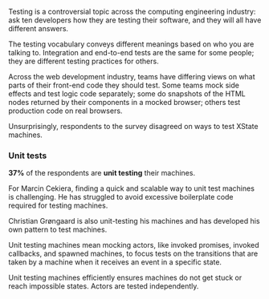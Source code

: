 Testing is a controversial topic across the computing engineering industry: ask ten developers how they are testing their software, and they will all have different answers.

The testing vocabulary conveys different meanings based on who you are talking to. Integration and end-to-end tests are the same for some people; they are different testing practices for others.

Across the web development industry, teams have differing views on what parts of their front-end code they should test. Some teams mock side effects and test logic code separately; some do snapshots of the HTML nodes returned by their components in a mocked browser; others test production code on real browsers.

Unsurprisingly, respondents to the survey disagreed on ways to test XState machines.

### Unit tests

**37%** of the respondents are **unit testing** their machines.

For Marcin Cekiera, finding a quick and scalable way to unit test machines is challenging. He has struggled to avoid excessive boilerplate code required for testing machines.

Christian Grøngaard is also unit-testing his machines and has developed his own pattern to test machines.

Unit testing machines mean mocking actors, like invoked promises, invoked callbacks, and spawned machines, to focus tests on the transitions that are taken by a machine when it receives an event in a specific state.

Unit testing machines efficiently ensures machines do not get stuck or reach impossible states. Actors are tested independently.
